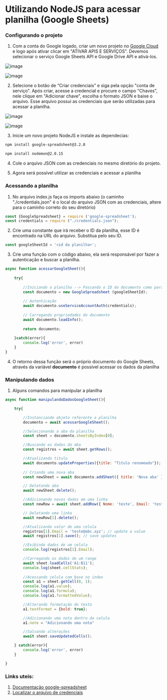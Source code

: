 # Utilizando NodeJS para acessar planilha (Google Sheets)

### Configurando o projeto

1. Com a conta do Google logado, criar um novo projeto no [Google Cloud]( https://console.cloud.google.com/apis/dashboard) e logo após ativar clicar em "ATIVAR APIS E SERVIÇOS". Devemos selecionar o serviço Google Sheets API e Google Drive API e ativá-los.

![image](https://user-images.githubusercontent.com/23075005/165371718-0fa0d989-9838-48b3-a2bf-c9f73fabbba7.png)

![image](https://user-images.githubusercontent.com/23075005/165371782-8ae88ed4-ba65-45c2-b2a1-9d5f74dd3148.png)

2. Selecione o botão de “Criar credenciais” e siga pela opção "conta de serviço". Após criar, acesse a credencial e procure o campo "Chaves", nele clique em "Adicionar chave", escolha o formato JSON e baixe o arquivo. Esse arquivo possui as credenciais que serão utilizadas para acessar a planilha.

![image](https://user-images.githubusercontent.com/23075005/165371815-a8998254-5ead-4db4-b1d3-db1f16ed7a1a.png)

![image](https://user-images.githubusercontent.com/23075005/165371854-960395e7-629d-46a9-87a1-60f0561aac67.png)


3. Inicie um novo projeto NodeJS e instale as dependecias:
```sh
npm install google-spreadsheet@3.2.0
```
```sh
npm install nodemon@2.0.15
```
4. Cole o arquivo JSON com as credenciais no mesmo diretório do projeto.

5. Agora será possível utilizar as credenciais e acessar a planilha

### Acessando a planilha

1. No arquivo index.js faça os imports abaixo (o caminho "./credentials.json" é o local do arquivo JSON com as credenciais, altere para o caminho correto do seu diretório)
~~~javascript
const {GoogleSpreadsheet} = require ('google-spreadsheet');
const credentials = require ("./credentials.json");
~~~

2. Crie uma constante que irá receber o ID da planilha, esse ID é encontrado na URL do arquivo. Substitua <id da planilha> pelo seu ID.
~~~javascript
const googleSheetId = '<id da planilha>';
~~~
3. Crie uma função com o código abaixo, ela será responsável por fazer a autenticação e buscar a planilha.
~~~javascript
async function acessarGoogleSheet(){
    
    try{
    
        //Iniciando a planilha --> Passando o ID do documento como parâmetro
        const documento = new GoogleSpreadsheet (googleSheetId);
    
        // Autenticação
        await documento.useServiceAccountAuth(credentials);
    
        // Carregando propriedades do documento
        await documento.loadInfo(); 
    
        return documento;
    
    }catch(error){        
        console.log('error', error)
    }
}
~~~
4. O retorno dessa função será o próprio documento do Google Sheets, através da variável **documento** é possível acessar os dados da planilha

### Manipulando dados 

1. Alguns comandos para manipular a planilha 
~~~javascript
async function manipulandoDadosGoogleSheet(){

    try{

        //Instanciando objeto referente a planilha
        documento = await acessarGoogleSheet();

        //Selecionando a aba da planilha
        const sheet = documento.sheetsByIndex[0];

        //Buscando os dados da aba
        const registros = await sheet.getRows();

        //Atualizando titulo
        await documento.updateProperties({title: "Titulo renomeado"});    
        
        // Criando uma nova aba
        const newSheet = await documento.addSheet({ title: 'Nova aba' }); 

        // Deletando aba
        await newSheet.delete();

        //Adicionando novos dados em uma linha
        const newRow = await sheet.addRow({ Nome: 'teste', Email: 'teste@google.com' });

        // Deletando uma linha
        await newRow[1].delete(); 

        //Atualizando valor de uma celula
        registros[1].Email = 'teste@abc.xyz'; // update a value
        await registros[1].save(); // save updates

        //Exibindo dados de um celula
        console.log(registros[1].Email);

        //Carregando os dados de um range
        await sheet.loadCells('A1:B11'); 
        console.log(sheet.cellStats);
        
        //Acessando celula com base no index
        const a1 = sheet.getCell(0, 1); 
        console.log(a1.value);
        console.log(a1.formula);
        console.log(a1.formattedValue);

        //Alterando formatação do texto
        a1.textFormat = {bold: true};

        //Adicionando uma nota dentro da celula
        a1.note = "Adicionando uma nota"

        //Salvando alterações
        await sheet.saveUpdatedCells();

    } catch(error){
        console.log('error', error)
    }   

}
~~~
### Links uteis:
1. [Documentação google-spreadsheet](https://www.npmjs.com/package/google-spreadsheet)
2. [Localizar o arquivo de credenciais](https://www.youtube.com/watch?v=TjYIF45IwjQ)
